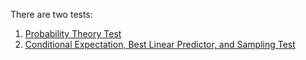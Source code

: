 There are two tests: 

1. [Probability Theory Test](./probability_theory_test.md)
2. [Conditional Expectation, Best Linear Predictor, and Sampling Test](./conditional_expectation_best_linear_predictor_sampling_test.md)